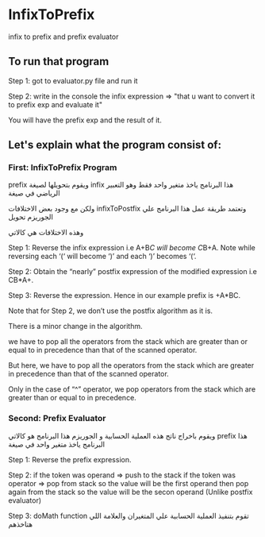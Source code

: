 # InfixToPrefix
infix to prefix and prefix evaluator

## To run that program 

Step 1: got to evaluator.py file and run it 

Step 2: write in the console the infix expression => "that u want to convert it to prefix exp and evaluate it"

You will have the prefix exp and the result of it.

## Let's explain what the program consist of:

### First: InfixToPrefix Program

prefix ويقوم بتحويلها لصيغة infix هذا البرنامج ياخذ متغير واحد فقط وهو التعبير الرياضي في صيغة

ولكن مع وجود بعض الاختلافات infixToPostfix وتعتمد طريقة عمل هذا البرنامج علي الجوريزم تحويل 

وهذه الاختلافات هي كالاتي

Step 1: Reverse the infix expression i.e A+B*C will become C*B+A. Note while reversing each ‘(‘ will become ‘)’ and each ‘)’ becomes ‘(‘.

Step 2: Obtain the “nearly” postfix expression of the modified expression i.e CB*A+.

Step 3: Reverse the expression. Hence in our example prefix is +A*BC.

Note that for Step 2, we don’t use the postfix algorithm as it is. 

There is a minor change in the algorithm.

we have to pop all the operators from the stack which are greater than or equal to in precedence than that of the scanned operator.

But here, we have to pop all the operators from the stack which are greater in precedence than that of the scanned operator.

Only in the case of “^” operator, we pop operators from the stack which are greater than or equal to in precedence.


### Second: Prefix Evaluator

ويقوم باخراج ناتج هذه العملية الحسابية و الجوريزم هذا البرنامج هو كالاتي  prefix هذا البرنامج ياخذ متغير واحد في صيغة

Step 1: Reverse the prefix expression.

Step 2: if the token was operand => push to the stack 
        if the token was operator => pop from stack so the value will be the first operand
                                     then pop again from the stack so the value will be the secon operand (Unlike postfix evaluator) 
       
Step 3: doMath function تقوم بتنفيذ العملية الحسابية علي المتغيران والعلامة اللي هتاخذهم








